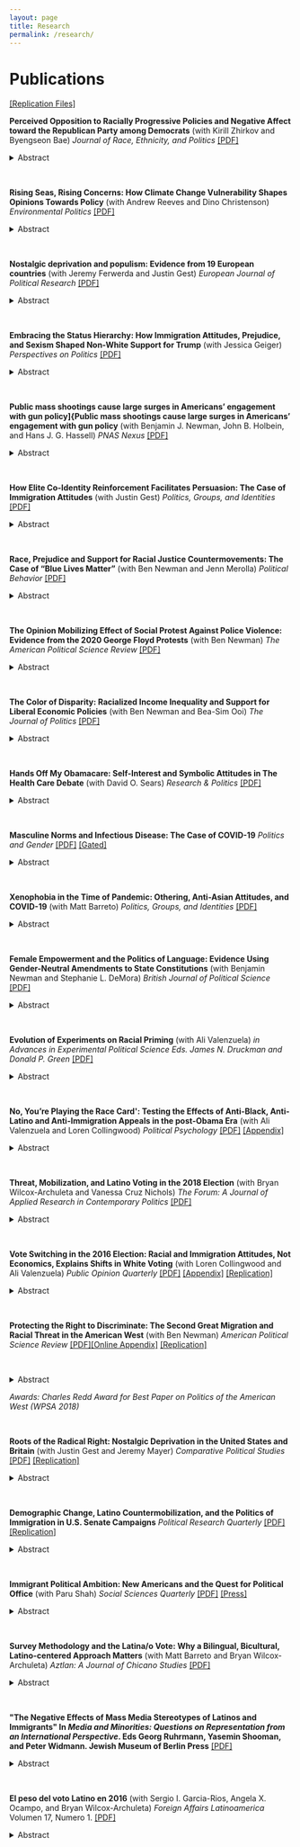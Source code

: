 ```yaml
---
layout: page
title: Research
permalink: /research/
---
```


# Publications

[[Replication Files]](https://dataverse.harvard.edu/dataverse/harvard?q=Tyler%20Reny)


**Perceived Opposition to Racially Progressive Policies and Negative Affect toward the Republican Party among Democrats** (with Kirill Zhirkov and Byengseon Bae) *Journal of Race, Ethnicity, and Politics* [[PDF]](https://tylerreny.github.io/pdf/pubs/Disliking_Deplorables_Final.pdf)

<details>
	<summary>Abstract</summary>
The American public is increasingly affectively polarized. A growing body of research has associated this affective polarization with two key phenomena: ideological polarization and social group sorting. Although there is ample evidence that social group sorting, particularly along racial and ethnic lines, is driving Republicans' affect toward the Democratic Party, it is not clear how it shapes Democrats', particularly White Democrats', feelings toward the predominantly White Republican Party. We propose a third model that bridges these two theoretical approaches, a racial ideology model that helps explain Democrats' feelings toward the Republican Party. Specifically, we argue that Democrats increasingly dislike Republicans because they view them as standing in opposition to racially progressive policies. Using a preregistered conjoint experiment we find that Americans across party lines see Republicans as opposing efforts to reduce racial inequality and that this perception is associated with negative affect toward the Republican Party among both White and non-White Democrats.
</details>

&nbsp;
&nbsp;

**Rising Seas, Rising Concerns: How Climate Change Vulnerability Shapes Opinions Towards Policy** (with Andrew Reeves and Dino Christenson) *Environmental Politics* [[PDF]](pdf/pubs/manuscript_final_renyetal_enviro_politics_forshare.pdf)

<details>
	<summary>Abstract</summary>
Public opinion towards human-induced climate change is polarized along partisan lines. Indeed, the preponderance of scholarly work suggests that not even direct experiences with the consequences of climate change result in durable effects on opinions or behaviors. Our analysis of over 519,000 survey respondents and nearly 30,000 precinct-level voting returns challenges this emerging consensus for one kind of climate change event: rising sea levels. We find that persistent vulnerability to rising sea levels is associated with opinions and behaviors about global warming. Coastal residents affected by sea-level rise are more likely to support climate mitigation policy. This association is strongest among those firmly attached to their communities, as opposed to those with the most to lose financially. We speculate that sea-level rise is exceptionally salient in the minds of those affected as an ever-present reminder of the inevitable toll of climate change. 
</details>

&nbsp;
&nbsp;



**Nostalgic deprivation and populism: Evidence from 19 European countries** (with Jeremy Ferwerda and Justin Gest) *European Journal of Political Research* [[PDF]](https://ejpr.onlinelibrary.wiley.com/doi/epdf/10.1111/1475-6765.12738)

<details>
	<summary>Abstract</summary>
Populist parties have been increasingly successful in European politics over the last decade. Although research suggests that nostalgic deprivation – a perceived loss of economic, political or social status — is linked to support for populist parties, the generalizability of this argument across voters and national contexts remains unclear. In this research note, we leverage original representative surveys across 19 European countries to demonstrate that perceptions of declining status are a consistent predictor of populist support. Decomposing nostalgic deprivation into different dimensions, we find that while social, economic and power deprivation have different antecedents, each predicts populist attitudes and voting behaviour. Moreover, we find that nostalgic deprivation predicts support for populist platforms among both left-wing and right-wing respondents, as well as across Eastern and Western Europe.  While the antecedents differ across contexts, these findings confirm that perceptions of downward mobility are associated with the rise of populism in Europe.
</details>

&nbsp;
&nbsp;

**Embracing the Status Hierarchy: How Immigration Attitudes, Prejudice, and Sexism Shaped Non-White Support for Trump** (with Jessica Geiger) *Perspectives on Politics* [[PDF]](https://www.cambridge.org/core/journals/perspectives-on-politics/article/embracing-the-status-hierarchy-how-immigration-attitudes-prejudice-and-sexism-shaped-nonwhite-support-for-trump/9F91070372394D892BF11E1FFC0C619F)

<details>
	<summary>Abstract</summary>
It is well established that Donald Trump’s rhetoric and actions during his candidacy and presidency endorsed existing group-based social hierarchies, helping to boost his support among white Americans, especially men and those without a college degree. But how did these endorsements shape support for Trump among non-white Americans? Extant theories suggest that these actions should have pushed racial and ethnic minority voter support for the GOP candidate to its lowest observed levels in contemporary political history. Yet Trump outperformed these expectations in 2016 and in 2020 among Black, Latino, and Asian American voters. We propose the same embrace of social hierarchies that motivated white support for Trump also motivated the political preferences and behaviors of a significant number of non-white Americans. Using several national large-N surveys conducted between 2011 and 2021 with large samples of Black, Latino, and Asian Americans, we explore how support for existing status hierarchies—both gender and racial—engendered support for Trump across racial and ethnic groups and discuss implications for the future of electoral politics in a rapidly diversifying United States.
</details>

&nbsp;
&nbsp;

**Public mass shootings cause large surges in
Americans’ engagement with gun policy]{Public mass shootings cause large surges in Americans’ engagement with gun policy** (with Benjamin J. Newman, John B. Holbein, and Hans J. G. Hassell) *PNAS Nexus* [[PDF]](https://academic.oup.com/pnasnexus/advance-article/doi/10.1093/pnasnexus/pgad407/7453706?login=false)

<details>
	<summary>Abstract</summary>
As public mass shootings continue to plague the United States, a growing scholarly literature seeks to understand the political effect of these tragic events. This literature, however, focuses on public opinion or turnout and vote choice, leaving open to question whether or not public mass shootings affect a range of other important actions citizens may take to engage with gun policy. Leveraging the as-good-as random timing of high-publicity public mass shootings over the past decade and an immense array of publicly available and proprietary data, we demonstrate that these events consistently cause surges in public engagement with gun policy---including internet searches, streaming documentaries, discussion on social media, signing petitions, and donating to PACs. Importantly, we document the behaviors where shootings induce polarizing upswings in engagement and those where upswings skew towards gun control. Finally, we demonstrate that low-publicity shootings largely exert little-to-no effect on our outcomes.
</details>

&nbsp;
&nbsp;

**How Elite Co-Identity Reinforcement Facilitates Persuasion: The Case of Immigration Attitudes** (with Justin Gest) *Politics, Groups, and Identities* [[PDF]](https://www.dropbox.com/scl/fi/un9xspzuxbqizncwx4fu6/reny_gest_coidentity_pgi_forshare.pdf?rlkey=8c1bens592uogyidbrrtuwlei&dl=0)

<details>
	<summary>Abstract</summary>
As the political salience of immigrant-origin minorities continues to increase in the United States and Europe, researchers are increasingly focused on understanding what interventions reduce exclusionary attitudes. While several recent studies have examined the effect of different narrative and interpersonal communication techniques, few have focused on the role of the “messenger” that delivers these techniques. Drawing from psychological research on persuasion, we hypothesize that anti-exclusionary messages are more persuasive when delivered by elite messengers who reinforce shared identities. To test this, we conduct a large, pre-registered survey experiment exposing a sample of American adults to audio messages on immigration from persuasive elites performed by professional voice actors. We find that a persuasive message only shifts attitudes about immigration when elites include co-identity reinforcement primes. These findings offer additional nuance to the literature on immigration attitudes, persuasion, and elite-led public opinion, and have important implications for immigration advocacy work.</details>

&nbsp;
&nbsp;

**Race, Prejudice and Support for Racial Justice Countermovements: The Case of “Blue Lives Matter”** (with Ben Newman and Jenn Merolla) *Political Behavior* [[PDF]](https://link.springer.com/article/10.1007/s11109-023-09881-y)

<details>
	<summary>Abstract</summary>
In this article, we develop and test three propositions related to the status of a primary counterpoint of the Black Lives Matter (BLM) movement—“Blue Lives Matter” (BlueLM). Employing correlational and causal analyses on a wide array of data, including public opinion, news and social media, internet searches, and merchandise sales, our findings are threefold: first, we offer evidence that Whiteness is associated with attitudinal and behavioral indicators of support for BlueLM; second, we present evidence that support for BlueLM is systematically linked to White racial prejudice; and third, we demonstrate that BlueLM activity is caused by BLM protest following a high-profile police killing of a Black man, which comports with the conceptualization of BlueLM as engaging in a process of “competitive victimhood” against BLM. Together, these findings suggest that BlueLM is a new incarnation of an ongoing history of White countermobilization against organized Black claims-making activity.
</details>

&nbsp;
&nbsp;

**The Opinion Mobilizing Effect of Social Protest Against Police Violence: Evidence from the 2020 George Floyd Protests** (with Ben Newman) *The American Political Science Review* [[PDF]](http://tylerreny.github.io/pdf/pubs/reny_newman_2021_floyd.pdf)

<details>
	<summary>Abstract</summary>
Does social protest following the police killing of unarmed Black civilians have a widespread "opinion mobilizing” effect against the police? Or, does the racialized nature of these events polarize mass opinion based on standing racial and political orientations? To answer these questions, we utilize a large dataset comprised of weekly cross-sections of the American public and employ a regression discontinuity in time (RDiT) approach leveraging the random timing of the police killing of George Floyd and ensuing nationwide protests. We find that the Floyd protests swiftly decreased favorability toward the police and increased perceived anti-Black discrimination among low-prejudice and politically liberal Americans. However, attitudes among high-prejudice and politically conservative Americans either remained unchanged or evinced only small and ephemeral shifts. Our evidence suggests that the Floyd protests served to further racialize and politicize attitudes within the domain of race and law enforcement in the U.S.
</details>

&nbsp;
&nbsp;

**The Color of Disparity: Racialized Income Inequality and Support for Liberal Economic Policies** (with Ben Newman and Bea-Sim Ooi) *The Journal of Politics* [[PDF]](http://tylerreny.github.io/pdf/pubs/newman_reny_ooi_2021.pdf)

<details>
	<summary>Abstract</summary>
A corpus of research on the effect of exposure to income inequality on citizens’ economic policy preferences renders inconclusive results. At the same time, a distinct body of work demonstrates that ethnic fragmentation within a polity reduces government spending, presumably due to opposition among the public to spending believed to benefit stigmatized ethnic minorities. Focusing on the American context, this short article ties these two bodies of work together by arguing that the effect of routine exposure to income inequality should depend on the racial composition of the “have-nots,” with citizens being most likely to support liberal economic policies in the face of pronounced inequality only when potential beneficiaries are not a highly stigmatized minority group, such as Black Americans. Using geocoded survey data, we find that exposure to local economic inequality is only systematically associated with increased support for liberal economic policies when the respective ``have-nots'' are not Black. 
</details>

&nbsp;
&nbsp;

**Hands Off My Obamacare: Self-Interest and Symbolic Attitudes in The Health Care Debate** (with David O. Sears) *Research & Politics* [[PDF]](https://journals.sagepub.com/doi/full/10.1177/2053168020955108)

<details>
	<summary>Abstract</summary>
Social scientists have long shown that self-interest rarely has a large effect on citizens’ sociopolitical attitudes. Instead, Americans’ opinions about public policy are driven more by symbolic predispositions. Yet those opinions about policy may just be cheap talk. When Americans are faced with costly behaviors that pit their interests against their values, perhaps self-interest will play a larger role. Post-Affordable Care Act (ACA) health insurance coverage provides an important test for self-interest and symbolic politics. Faced with costly decisions to pay fines or purchase insurance, did Americans put symbolic politics over material self-interests? Using a monthly tracking poll, we first show that symbolic attitudes overwhelm self-interest in shaping public opinion about health policy. Marshaling data from over one million respondents from Gallup’s Tracking Poll, however, we show that both self-interest and symbolic predispositions are associated with decisions to purchase health insurance under the ACA. 
</details>

&nbsp;
&nbsp;

**Masculine Norms and Infectious Disease: The Case of COVID-19** *Politics and Gender* [[PDF]](http://tylerreny.github.io/pdf/pubs/reny_2020_sexism_covid_final_public.pdf) [[Gated]](https://www.cambridge.org/core/journals/politics-and-gender/article/masculine-norms-and-infectious-disease-the-case-of-covid19/730D3884492AEF9F9CCD2AD8B5E429E8)

<details>
	<summary>Abstract</summary>
During the novel coronavirus pandemic of 2019-2020 early data suggested that men were slightly more likely to contract COVID-19 than women, less likely to seek medical attention for the disease, and far more likely to die as a result of COVID-19. While several studies have explored this gender gap, none have attempted to isolate the psychological processes underpinning this phenomenon. In this research note, I suggest that belief in masculine norms partly explains these differences. Using data from a large (n=100,689) survey of American adults conducted between March and June by the Democracy Fund + UCLA (Nationscape), I find that sexist beliefs, a component of masculine norms, are consistently the strongest predictor of coronavirus-related emotions, behaviors, policy attitudes, and ultimately contracting COVID-19. This study highlights how gender ideology can impact health and impede government public health efforts. 
</details>

&nbsp;
&nbsp;

**Xenophobia in the Time of Pandemic: Othering, Anti-Asian Attitudes, and COVID-19** (with Matt Barreto) *Politics, Groups, and Identities* [[PDF]](https://www.dropbox.com/s/3bniukgr62yu02m/Reny_Barreto_COVID_for_sharing.pdf?dl=0)

<details>
	<summary>Abstract</summary>
As the number of COVID-19 cases rose in the U.S. and around the world in early 2020, conservative elites in the United States racialized the pandemic, referring to the coronavirus as the “Chinese flu” or the “Wuhan virus.” Existing research suggests that this linking of the viral pandemic to a social group will “activate” anti-Asian attitudes in the mass public, helping bring those attitudes to bear on behaviors and attitudes related to COVID-19. Despite anecdotal evidence of a spike in discriminatory behavior targeted at Asians across western countries, little empirical evidence for this “othering” hypothesis exists. Using a large survey (n=4,311) benchmarked to national demographics, we analyze the relationship between attitudes toward Asian Americans, xenophobia, concern about contracting the coronavirus, and a variety of behavioral outcomes and policy attitudes. We find evidence that anti-Asian attitudes are associated with concern about the virus but also with xenophobic behaviors and policy preferences. These relationships are unique to Asian American attitudes, are not related to attitudes toward other outgroups, and do not hold for a variety of placebo outcomes. Together our findings suggest that anti-Asian attitudes were activated and were associated with a variety of COVID-19 attitudes and behaviors in the early stages of the pandemic. 
</details>

&nbsp;
&nbsp;

**Female Empowerment and the Politics of Language: Evidence Using Gender-Neutral Amendments to State Constitutions** (with Benjamin Newman and Stephanie L. DeMora) *British Journal of Political Science* [[PDF]](http://tylerreny.github.io/pdf/pubs/Newman_DeMora_Reny_2020_BJPolS_Letter_Final.pdf)

<details>
	<summary>Abstract</summary>
This letter explores language politics as it concerns gender, and investigates the adoption of amendments which introduce gender-neutral language to subnational constitutions via popular initiative. Embracing theories of female empowerment based on resource acquisition and shrinking gender differentials in economic resources, we argue that popular support for these initiatives will be higher in contexts where female and male incomes are closer to parity. We test this expectation using city-level historical administrative data in California on Proposition 11 in 1974—the first American state to hold a popular vote on amending its constitution to include only gender-neutral language. We find that greater parity in income between women and men is associated with greater voter support for the initiative. This result holds after controlling for conceivable confounders, fails to emerge when analyzing gender-irrelevant ballot measures, and replicates when analyzing similar measures held in three additional jurisdictions. 
</details>

&nbsp;
&nbsp;

**Evolution of Experiments on Racial Priming**  (with Ali Valenzuela) *in Advances in Experimental Political Science Eds. James N. Druckman and Donald P. Green* [[PDF]](http://tylerreny.github.io/pdf/pubs/ValenzuelaReny_racial_priming_cambridge_handbook.pdf)

<details>
	<summary>Abstract</summary>
A large body of research shows exposure to racialized media and racist campaign communication can increase the likelihood that racial attitudes influence Americans’ subsequent political evaluations. Recent political trends, however, suggest existing models may no longer adequately explain the effects of racial and racist messages among whites and non-whites alike. Of particular importance for this question is whether implicitly racial messages still prime white Americans’ racial attitudes. Additional questions considered in this chapter include the following. Do classic theories of racial priming apply to political messages about other racial, ethnic, and religious minority groups? Who is most susceptible to racial priming? When should researchers measure racial attitudes in survey experiments? How can we design racial messages that are implicit? And do identity-based appeals and attacks commonly used today still prime ethno-racial identity attachments? We synthesize debates in the extant research on racial priming, explain why experiments are the best approach for measuring racial priming effects, discuss how to overcome several design and methodological challenges facing racial priming scholars, and then propose an agenda for future research to help address a variety of outstanding questions in this increasingly important area of scholarship. 
</details>

&nbsp;
&nbsp;

**No, You’re Playing the Race Card': Testing the Effects of Anti-Black, Anti-Latino and Anti-Immigration Appeals in the post-Obama Era** (with Ali Valenzuela and Loren Collingwood) *Political Psychology* [[PDF]](http://tylerreny.github.io/pdf/pubs/reny_etal_2019_polpsych.pdf) [[Appendix]](http://tylerreny.github.io/pdf/pubs/reny_etal_2019_polpsych_appendix.pdf) 

<details>
	<summary>Abstract</summary>
Despite a sizable literature on racial priming, scholars have failed to account for the shifting nature of racial appeals. First, theories of racial priming have not yet been widely applied to increasingly common anti-immigrant and anti-Latino political appeals. Second, theories of racial priming have not adequately accounted for both an increasingly racialized political climate and increased tolerance for explicit anti-minority appeals. In two survey experiments fielded both before Trump’s rise and after his presidential victory, we find the Implicit-Explicit (IE) model always fails for anti-Black appeals, sometimes fails for anti-immigrant appeals, but consistently holds for anti-Latino appeals. While we find the null effects of implicit versus explicit anti-Black and anti-immigrant appeals are partly driven by tolerance for the explicit appeals, we also find evidence that white Americans are adept at recognizing the racial content of appeals featuring widely used issue-group congruent pairs. Our findings shed light on conditions under which the IE model does and does not hold in the current political era.
</details>

&nbsp;
&nbsp;

**Threat, Mobilization, and Latino Voting in the 2018 Election** (with Bryan Wilcox-Archuleta and Vanessa Cruz Nichols) *The Forum: A Journal of Applied Research in Contemporary Politics* [[PDF]](http://tylerreny.github.io/pdf/pubs/reny_wilcox_cruz_nichols2019.pdf) 

<details>
	<summary>Abstract</summary>
Throughout the 2016 U.S. presidential campaign and the first two years of his presidency, Donald Trump has repeatedly dehumanized immigrants in pursuit of more restrictive immigration policies. Despite the common perception that this threat should increase the political mobilization of Latino voters, existing research has yielded mixed findings. In this article, we argue that attention has to be paid to both threatening climate and mobilization. We examine Latino voting in the 2018 midterm election using both aggregate election data from 2014 and 2018 as well as a large 10-week tracking poll (n=2,767) of Latinos during the last two months of the 2018 election. We show that, compared to 2014, the number of ballots cast by Latinos increased substantially. Using the tracking poll, however, we show that threat alone did not appear to be sufficient to mobilize Latino voters in the 2018 election. It is threat combined with mobilization, rather, that increased Latino voting. We discuss implications for future Latino political participation in the United States. 
</details>

&nbsp;
&nbsp;

**Vote Switching in the 2016 Election: Racial and Immigration Attitudes, Not Economics, Explains Shifts in White Voting** (with Loren Collingwood and Ali Valenzuela) *Public Opinion Quarterly* [[PDF]](http://tylerreny.github.io/pdf/pubs/final_submission_reny_etal_poq_public.pdf) [[Appendix]](http://tylerreny.github.io/pdf/pubs/final_submission_reny_etal_poq_2018_appendix.pdf) [[Replication]](https://dataverse.harvard.edu/dataverse/tylerreny) 

<details>
	<summary>Abstract</summary>
In the aftermath of Donald Trump's 2016 electoral college victory, journalists focused heavily on the white working class (WWC) and the relationship between economic anxiety, racial attitudes, and immigration attitudes and support for Trump. One hypothesized but untested proposition for Donald Trump's success is that his unorthodox candidacy, particularly his rhetoric surrounding economic marginalization and immigration, shifted WWC voters who did not vote Republican in 2012 into his coalition. Using a large nationally representative survey we examine 1) whether racial and immigration attitudes or economic dislocation and marginality were the main catalysts for vote switching, and; 2) whether this phenomena was isolated among the white working class. We find a non-trivial number of white voters switched their votes in the 2016 election to Trump or Clinton, that this vote switching was associated much more strongly with racial and immigration attitudes than economic factors, and that the phenomena occurred among both working class and non-working class whites, though many more working class whites switched than non-working class whites. Our findings suggest that racial and immigration attitudes may be continuing to sort white voters into new partisan camps and further polarize the parties along racial lines. 


Media: [[Vox.com]](https://www.vox.com/policy-and-politics/2018/10/16/17980820/trump-obama-2016-race-racism-class-economy-2018-midterm) [[Daily Beat Podcast Pt. 1]](http://www.btrtoday.com/listen/thedailybeat/vote-switching-in-the-2016-election-with-tyler-reny-part-1/) [[Daily Beat Podcast Pt. 2]](http://www.btrtoday.com/listen/thedailybeat/vote-switching-white-economic-anxiety-more-with-tyler-reny-part2/)
</details>

&nbsp;
&nbsp;

**Protecting the Right to Discriminate: The Second Great Migration and Racial Threat in the American West** (with Ben Newman) *American Political Science Review* [[PDF]](http://tylerreny.github.io/pdf/pubs/reny_newman_apsr_2018.pdf)[[Online Appendix]](http://tylerreny.github.io/pdf/pubs/reny_newman_apsr_2018_SI.pdf) [[Replication]](https://dataverse.harvard.edu/dataverse/tylerreny) 

&nbsp;
&nbsp;

<details>
	<summary>Abstract</summary>
Taking advantage of a unique event in American history, the Second Great Migration, we explore whether the rapid entry of blacks into nearly exclusively white contexts triggered "racial threat" in white voting behavior in the state of California. Utilizing historical administrative data, we find that increasing proximity to previously white areas experiencing drastic black population growth between 1940 to 1960 is associated with significant increases in aggregate white voter support for a highly racially-charged ballot measure, Proposition 14, which legally protected racial discrimination in housing. Importantly, we find that this result holds when restricting the analysis to all-white areas with high rates of residential tenure and low rates of white population growth. These latter findings indicate that this relationship materializes in contexts where a larger share of white voters (a) were present during the treatment and (b) exercised residential-choice before the treatment commenced, which is suggestive of a causal effect.  [[PDF]](http://tylerreny.github.io/pdf/pubs/reny_newman_apsr_2018.pdf) 
</details>

*Awards: Charles Redd Award for Best Paper on Politics of the American West (WPSA 2018)*

&nbsp;
&nbsp;

**Roots of the Radical Right: Nostalgic Deprivation in the United States and Britain** (with Justin Gest and Jeremy Mayer) *Comparative Political Studies*  [[PDF]](http://tylerreny.github.io/pdf/pubs/reny_2017_cps_final.pdf)  [[Replication]](https://dataverse.harvard.edu/dataverse/tylerreny) 

<details>
	<summary>Abstract</summary>
Following trends in Europe over the past decade, support for the Radical Right has recently grown more significant in the United States and the United Kingdom. While the United Kingdom has witnessed the rise of Radical Right fringe groups, the United States's political spectrum has been altered by the Tea Party and the election of Donald Trump. This paper asks what predicts white individuals' support for such groups. In original, representative surveys of white individuals in Britain and the United States, we use an innovative technique to measure subjective social, political, and economic status that captures individuals' perceptions of increasing or decreasing deprivation over time. We then analyze the impact of these deprivation measures on support for the Radical Right among Republicans (Conservatives), Democrats (Labourites), and Independents. We show that nostalgic deprivation among white respondents drives support for the Radical Right in the United Kingdom and the United States.
</details>

&nbsp;
&nbsp;

**Demographic Change, Latino Countermobilization, and the Politics of Immigration in U.S. Senate Campaigns** *Political Research Quarterly* [[PDF]](http://tylerreny.github.io/pdf/pubs/reny_2017_prq_final.pdf) [[Replication]](https://dataverse.harvard.edu/dataverse/tylerreny) 

<details>
	<summary>Abstract</summary>
Demographic changes from decades of mass immigration and shifts in internal migration patterns are upending the traditional racial composition of many states throughout the United States, transforming the American electorate, and increasing both the political salience of immigration and the racial salience of Latinos. Politicizing these visible demographic shifts has become an increasingly common strategy by both Democrats and Republicans with potentially significant electoral effects. While many have examined the impact of these demographic changes on dominant receiving populations' attitudes, few have examined how changing demographics are shaping immigration politics in electoral campaigns. Specifically, under what conditions do political candidates politicize demographic change? I hypothesize that both political and demographic considerations drive variation in immigration appeals. I test my hypotheses using candidate campaign websites from 2010, 2012, and 2014 U.S. Senate primary and general elections. I argue that racial party cleavages increase the electoral temptation of immigration appeals but it is the interaction between Latino population growth, electoral competition, and Latino voters that determines campaign strategy more broadly and moderates the use of pro- and anti-immigrant appeals 
</details>

&nbsp;
&nbsp;

**Immigrant Political Ambition:  New Americans and the Quest for Political Office** (with Paru Shah) *Social Sciences Quarterly*  [[PDF]](http://tylerreny.github.io/pdf/pubs/reny_shah_2018_ssq_immigrant_ambition.pdf) [[Press]](https://www.voanews.com/a/immigrants-candidates-make-a-run-for-it-in-upcoming-us-elections/4439132.html)

<details>
	<summary>Abstract</summary>
Objective: Record numbers of first- and second-generation immigrants have won elected office over the last few electoral cycles, yet we find immigrants are still underrepresented at all levels of government. What are the perceived barriers to entry into political life among these New Americans? 

Method: Using a unique survey dataset that includes an oversample of first- and second-generation immigrants who have enrolled in civic leadership trainings, we examine the similarities and differences between immigrant and non-immigrant leaders.

Results: We find that immigrants are in many ways similar to their non-immigrant counterparts in that access to structural resources help shape their political ambition. Yet immigrants, unlike their non-immigrant counterparts, often have less of these resources and perceive their ability to capitalize on these resources as less feasible.
 
Conclusions: We find that the traditional barriers to office---lack of professional and political experiences, finances, and monied networks---all contribute to lower self-perceived qualifications for office among both immigrants and non-immigrants. Yet the New American leaders who are highly politically involved, deeply rooted in their communities, and well-positioned to run for office, face the additional psychological barriers posed by their race and ethnicity, immigrant identity, citizenship status, language ability, and acculturation, barriers that are often offered in open-ended essays as self-evident and crippling. Leadership training programs play a crucial role in providing training and instilling confidence in would-be immigrant candidates.
</details>

&nbsp;
&nbsp;

**Survey Methodology and the Latina/o Vote: Why a Bilingual, Bicultural, Latino-centered Approach Matters** (with Matt Barreto and Bryan Wilcox-Archuleta) *Aztlan: A Journal of Chicano Studies* [[PDF]](http://tylerreny.github.io/pdf/pubs/reny_2017_aztlan_final.pdf) 

<details>
	<summary>Abstract</summary>
In this article, we briefly summarize the academic literature on Latino political behavior, explain why understanding the attitudes of subgroups requires pollsters sensitive to the populations they study, and present a novel analysis of real vote data that suggests that Clinton did, as expected, surpass Obama's margin of victory among Latino voters. Analyzing 29,045,522 votes from 39,118 electoral precincts across 10 states, we show that Latino Decisions polling was far closer to the actual vote returns than the Edison Exit Poll. We conclude by looking to the future of the Latino electorate and polling in U.S. elections. 
</details>

&nbsp;
&nbsp;

**"The Negative Effects of Mass Media Stereotypes of Latinos and Immigrants" In *Media and Minorities: Questions on Representation from an International Perspective*. Eds Georg Ruhrmann, Yasemin Shooman, and Peter Widmann. Jewish Museum of Berlin Press** [[PDF]](http://tylerreny.github.io/pdf/pubs/reny_manzano_stereotypes_2016.pdf)

<details>
	<summary>Abstract</summary>
In this chapter, we leverage data from a national survey and an interactive online experiment to answer two key questions. First, which stereotypes about Latinos and immigrants do Americans hold? Second, does exposure to these stereotypes from popular media sources reinforce or attenuate them? We find convincing evidence that non-Latinos attribute both negative and positive stereotypes to Latinos and immigrants, that these stereotypes are not moderated by interpersonal contact with Latinos or immigrants, and that news and entertainment media can shape public opinion about Latinos and immigrants in a variety of ways 
</details>

&nbsp;
&nbsp;

**El peso del voto Latino en 2016** (with Sergio I. Garcia-Rios, Angela X. Ocampo, and Bryan Wilcox-Archuleta) *Foreign Affairs Latinoamerica* Volumen 17, Numero 1. [[PDF]](http://tylerreny.github.io/pdf/pubs/reny_et_al_2017_foreign_affairs.pdf)

<details>
	<summary>Abstract</summary>
In this article we use precinct level election and demographic data to estimate Latino 2016 presidential general election votes in Arizona, Florida, North Carolina, and Texas. We find that Trump won an estimated 16% of the Latino vote, a historic low and well below Exit Poll estimates. 
</details>


